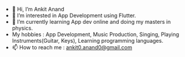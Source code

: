 - 👋 Hi, I’m Ankit Anand
- 👀 I’m interested in App Development using Flutter.
- 🌱 I’m currently learning App dev online and doing my masters in physics.
- My hobbies : App Development, Music Production, Singing, Playing Instruments(Guitar, Keys), Learning programming languages.
- 📫 How to reach me : ankit0.anand0@gmail.com

<!---
ankit0anand0/ankit0anand0 is a ✨ special ✨ repository because its `README.md` (this file) appears on your GitHub profile.
You can click the Preview link to take a look at your changes.
--->
